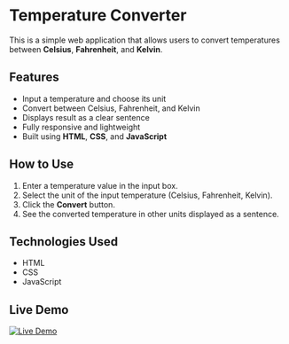 # Temperature Converter

This is a simple web application that allows users to convert temperatures between **Celsius**, **Fahrenheit**, and **Kelvin**.

## Features
- Input a temperature and choose its unit
- Convert between Celsius, Fahrenheit, and Kelvin
- Displays result as a clear sentence
- Fully responsive and lightweight
- Built using **HTML**, **CSS**, and **JavaScript**

## How to Use
1. Enter a temperature value in the input box.
2. Select the unit of the input temperature (Celsius, Fahrenheit, Kelvin).
3. Click the **Convert** button.
4. See the converted temperature in other units displayed as a sentence.

## Technologies Used
- HTML
- CSS
- JavaScript
  
## Live Demo
[![Live Demo](https://img.shields.io/badge/Live%20Demo-Vercel-blue?style=for-the-badge&logo=vercel)](https://temperature-converter-theta-wheat.vercel.app/)

